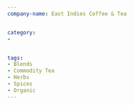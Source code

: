 ```yaml
---
company-name: East Indies Coffee & Tea


category:
- 


tags:
- Blends	
- Commodity Tea
- Herbs 
- Spices
- Organic
---
```


 